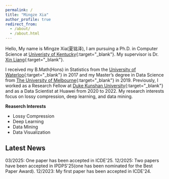 ```yaml
---
permalink: /
title: "Mingze Xia"
author_profile: true
redirect_from: 
  - /about/
  - /about.html
---
```


Hello, My name is Mingze Xia(夏铭泽), I am pursuing a Ph.D. in Computer Science at [Univeristy of Kentucky](https://www.uky.edu/){:target="_blank"}. My supervisor is Dr. [Xin Liang](https://lxaltria.github.io/){:target="_blank"}.


I received my B.Math(Hons) in Statistics from the [University of Waterloo](https://uwaterloo.ca/math/){:target="_blank"} in 2017 and my Master’s degree in Data Science from [The University of Melbourne](https://www.unimelb.edu.au/){:target="_blank"} in 2019. Previously, I worked as a Research Fellow at [Duke Kunshan University](https://www.dukekunshan.edu.cn/){:target="_blank"} and as a Data Scientist at Huawei from 2020 to 2022. My research interests focus on lossy compression, deep learning, and data mining.

**Reaserch Interests**

- Lossy Compression
- Deep Learning
- Data Mining
- Data Visualization



Latest News
------
03/2025: One paper has been accepted in ICDE'25.
12/2025: Two papers have been accepted in IPDPS'25(one has been nominated for the Best Paper Award).
12/2023: My first paper has been accepted in ICDE'24.



